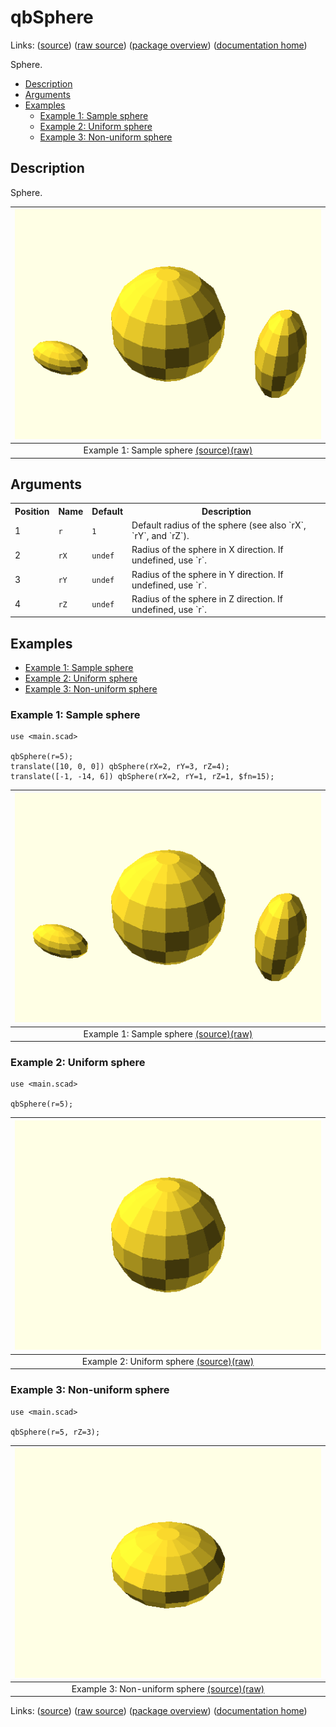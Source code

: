 # qbSphere

Links: ([source](https://github.com/little-blossom/openscad-qbase/blob/master/src/qbSphere.scad)) ([raw source](https://raw.githubusercontent.com/little-blossom/openscad-qbase/master/src/qbSphere.scad)) ([package overview](overview.md)) ([documentation home](../index.md))

Sphere.

* [Description](#description)
* [Arguments](#arguments)
* [Examples](#examples)
  * [Example 1: Sample sphere](#example-1-sample-sphere)
  * [Example 2: Uniform sphere](#example-2-uniform-sphere)
  * [Example 3: Non-uniform sphere](#example-3-non-uniform-sphere)

## Description


Sphere.

| [![summary-example](qbSphere.md-media/summary-example.png "summary-example")](https://github.com/little-blossom/openscad-qbase/blob/master/docs/generated/qbSphere.md-media/summary-example.png) |
| :---: |
|Example 1: Sample sphere [(source)](https://github.com/little-blossom/openscad-qbase/blob/master/docs/generated/qbSphere.md-media/summary-example.scad)[(raw)](https://raw.githubusercontent.com/little-blossom/openscad-qbase/master/docs/generated/qbSphere.md-media/summary-example.scad)|



## Arguments

<table>
<tr><th>Position</th><th>Name</th><th>Default</th><th>Description</th></tr>
<tr><td>1</td><td><code>r</code></td><td><code>1</code></td><td>Default radius of the sphere (see also `rX`, `rY`, and `rZ`).</td></tr>
<tr><td>2</td><td><code>rX</code></td><td><code>undef</code></td><td>Radius of the sphere in X direction. If undefined, use `r`.</td></tr>
<tr><td>3</td><td><code>rY</code></td><td><code>undef</code></td><td>Radius of the sphere in Y direction. If undefined, use `r`.</td></tr>
<tr><td>4</td><td><code>rZ</code></td><td><code>undef</code></td><td>Radius of the sphere in Z direction. If undefined, use `r`.</td></tr>
</table>

## Examples

* [Example 1: Sample sphere](#example-1-sample-sphere)
* [Example 2: Uniform sphere](#example-2-uniform-sphere)
* [Example 3: Non-uniform sphere](#example-3-non-uniform-sphere)

### Example 1: Sample sphere


```openscad
use <main.scad>

qbSphere(r=5);
translate([10, 0, 0]) qbSphere(rX=2, rY=3, rZ=4);
translate([-1, -14, 6]) qbSphere(rX=2, rY=1, rZ=1, $fn=15);
```
| [![summary-example](qbSphere.md-media/summary-example.png "summary-example")](https://github.com/little-blossom/openscad-qbase/blob/master/docs/generated/qbSphere.md-media/summary-example.png) |
| :---: |
|Example 1: Sample sphere [(source)](https://github.com/little-blossom/openscad-qbase/blob/master/docs/generated/qbSphere.md-media/summary-example.scad)[(raw)](https://raw.githubusercontent.com/little-blossom/openscad-qbase/master/docs/generated/qbSphere.md-media/summary-example.scad)|


### Example 2: Uniform sphere


```openscad
use <main.scad>

qbSphere(r=5);
```
| [![openscad-2](qbSphere.md-media/openscad-2.png "openscad-2")](https://github.com/little-blossom/openscad-qbase/blob/master/docs/generated/qbSphere.md-media/openscad-2.png) |
| :---: |
|Example 2: Uniform sphere [(source)](https://github.com/little-blossom/openscad-qbase/blob/master/docs/generated/qbSphere.md-media/openscad-2.scad)[(raw)](https://raw.githubusercontent.com/little-blossom/openscad-qbase/master/docs/generated/qbSphere.md-media/openscad-2.scad)|


### Example 3: Non-uniform sphere


```openscad
use <main.scad>

qbSphere(r=5, rZ=3);
```
| [![openscad-3](qbSphere.md-media/openscad-3.png "openscad-3")](https://github.com/little-blossom/openscad-qbase/blob/master/docs/generated/qbSphere.md-media/openscad-3.png) |
| :---: |
|Example 3: Non-uniform sphere [(source)](https://github.com/little-blossom/openscad-qbase/blob/master/docs/generated/qbSphere.md-media/openscad-3.scad)[(raw)](https://raw.githubusercontent.com/little-blossom/openscad-qbase/master/docs/generated/qbSphere.md-media/openscad-3.scad)|


Links: ([source](https://github.com/little-blossom/openscad-qbase/blob/master/src/qbSphere.scad)) ([raw source](https://raw.githubusercontent.com/little-blossom/openscad-qbase/master/src/qbSphere.scad)) ([package overview](overview.md)) ([documentation home](../index.md))
